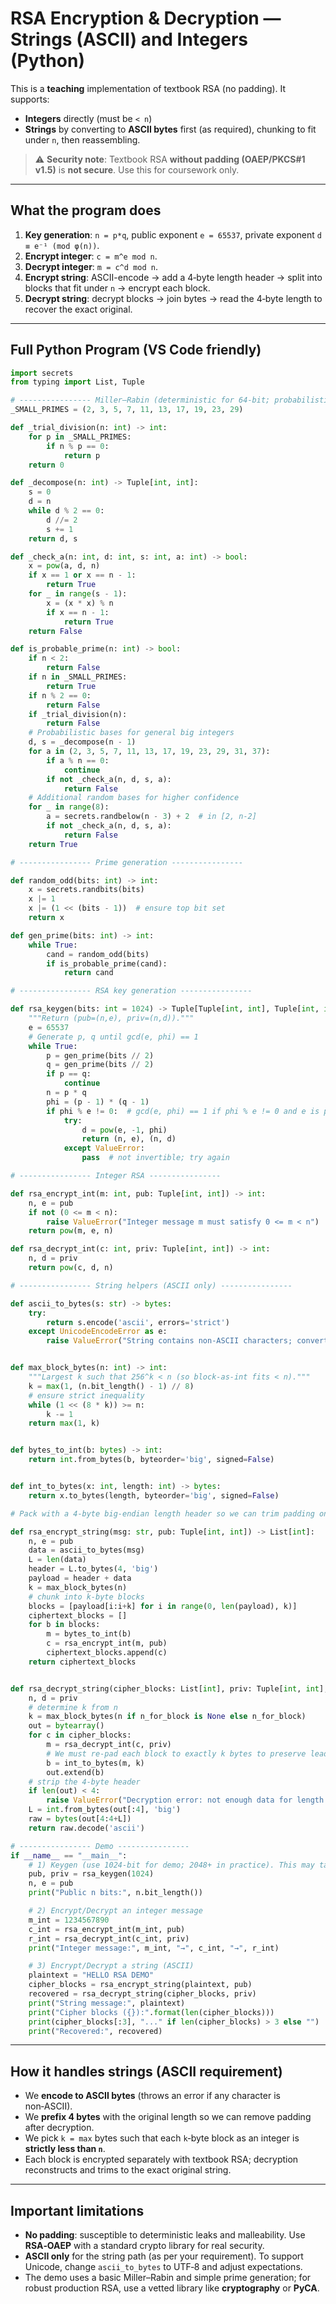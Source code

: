 # RSA Encryption & Decryption — Strings (ASCII) and Integers (Python)

This is a **teaching** implementation of textbook RSA (no padding). It supports:

* **Integers** directly (must be `< n`)
* **Strings** by converting to **ASCII bytes** first (as required), chunking to fit under `n`, then reassembling.

> ⚠️ **Security note**: Textbook RSA **without padding (OAEP/PKCS#1 v1.5)** is **not secure**. Use this for coursework only.

---

## What the program does

1. **Key generation**: `n = p*q`, public exponent `e = 65537`, private exponent `d ≡ e⁻¹ (mod φ(n))`.
2. **Encrypt integer**: `c = m^e mod n`.
3. **Decrypt integer**: `m = c^d mod n`.
4. **Encrypt string**: ASCII-encode → add a 4‑byte length header → split into blocks that fit under `n` → encrypt each block.
5. **Decrypt string**: decrypt blocks → join bytes → read the 4‑byte length to recover the exact original.

---

## Full Python Program (VS Code friendly)

```python
import secrets
from typing import List, Tuple

# ---------------- Miller–Rabin (deterministic for 64-bit; probabilistic beyond) ----------------
_SMALL_PRIMES = (2, 3, 5, 7, 11, 13, 17, 19, 23, 29)

def _trial_division(n: int) -> int:
    for p in _SMALL_PRIMES:
        if n % p == 0:
            return p
    return 0

def _decompose(n: int) -> Tuple[int, int]:
    s = 0
    d = n
    while d % 2 == 0:
        d //= 2
        s += 1
    return d, s

def _check_a(n: int, d: int, s: int, a: int) -> bool:
    x = pow(a, d, n)
    if x == 1 or x == n - 1:
        return True
    for _ in range(s - 1):
        x = (x * x) % n
        if x == n - 1:
            return True
    return False

def is_probable_prime(n: int) -> bool:
    if n < 2:
        return False
    if n in _SMALL_PRIMES:
        return True
    if n % 2 == 0:
        return False
    if _trial_division(n):
        return False
    # Probabilistic bases for general big integers
    d, s = _decompose(n - 1)
    for a in (2, 3, 5, 7, 11, 13, 17, 19, 23, 29, 31, 37):
        if a % n == 0:
            continue
        if not _check_a(n, d, s, a):
            return False
    # Additional random bases for higher confidence
    for _ in range(8):
        a = secrets.randbelow(n - 3) + 2  # in [2, n-2]
        if not _check_a(n, d, s, a):
            return False
    return True

# ---------------- Prime generation ----------------

def random_odd(bits: int) -> int:
    x = secrets.randbits(bits)
    x |= 1
    x |= (1 << (bits - 1))  # ensure top bit set
    return x

def gen_prime(bits: int) -> int:
    while True:
        cand = random_odd(bits)
        if is_probable_prime(cand):
            return cand

# ---------------- RSA key generation ----------------

def rsa_keygen(bits: int = 1024) -> Tuple[Tuple[int, int], Tuple[int, int]]:
    """Return (pub=(n,e), priv=(n,d))."""
    e = 65537
    # Generate p, q until gcd(e, phi) == 1
    while True:
        p = gen_prime(bits // 2)
        q = gen_prime(bits // 2)
        if p == q:
            continue
        n = p * q
        phi = (p - 1) * (q - 1)
        if phi % e != 0:  # gcd(e, phi) == 1 if phi % e != 0 and e is prime; else compute gcd
            try:
                d = pow(e, -1, phi)
                return (n, e), (n, d)
            except ValueError:
                pass  # not invertible; try again

# ---------------- Integer RSA ----------------

def rsa_encrypt_int(m: int, pub: Tuple[int, int]) -> int:
    n, e = pub
    if not (0 <= m < n):
        raise ValueError("Integer message m must satisfy 0 <= m < n")
    return pow(m, e, n)

def rsa_decrypt_int(c: int, priv: Tuple[int, int]) -> int:
    n, d = priv
    return pow(c, d, n)

# ---------------- String helpers (ASCII only) ----------------

def ascii_to_bytes(s: str) -> bytes:
    try:
        return s.encode('ascii', errors='strict')
    except UnicodeEncodeError as e:
        raise ValueError("String contains non-ASCII characters; convert or restrict input") from e


def max_block_bytes(n: int) -> int:
    """Largest k such that 256^k < n (so block-as-int fits < n)."""
    k = max(1, (n.bit_length() - 1) // 8)
    # ensure strict inequality
    while (1 << (8 * k)) >= n:
        k -= 1
    return max(1, k)


def bytes_to_int(b: bytes) -> int:
    return int.from_bytes(b, byteorder='big', signed=False)


def int_to_bytes(x: int, length: int) -> bytes:
    return x.to_bytes(length, byteorder='big', signed=False)

# Pack with a 4-byte big-endian length header so we can trim padding on decrypt

def rsa_encrypt_string(msg: str, pub: Tuple[int, int]) -> List[int]:
    n, e = pub
    data = ascii_to_bytes(msg)
    L = len(data)
    header = L.to_bytes(4, 'big')
    payload = header + data
    k = max_block_bytes(n)
    # chunk into k-byte blocks
    blocks = [payload[i:i+k] for i in range(0, len(payload), k)]
    ciphertext_blocks = []
    for b in blocks:
        m = bytes_to_int(b)
        c = rsa_encrypt_int(m, pub)
        ciphertext_blocks.append(c)
    return ciphertext_blocks


def rsa_decrypt_string(cipher_blocks: List[int], priv: Tuple[int, int], n_for_block: int | None = None) -> str:
    n, d = priv
    # determine k from n
    k = max_block_bytes(n if n_for_block is None else n_for_block)
    out = bytearray()
    for c in cipher_blocks:
        m = rsa_decrypt_int(c, priv)
        # We must re-pad each block to exactly k bytes to preserve leading zeros
        b = int_to_bytes(m, k)
        out.extend(b)
    # strip the 4-byte header
    if len(out) < 4:
        raise ValueError("Decryption error: not enough data for length header")
    L = int.from_bytes(out[:4], 'big')
    raw = bytes(out[4:4+L])
    return raw.decode('ascii')

# ---------------- Demo ----------------
if __name__ == "__main__":
    # 1) Keygen (use 1024-bit for demo; 2048+ in practice). This may take a moment.
    pub, priv = rsa_keygen(1024)
    n, e = pub
    print("Public n bits:", n.bit_length())

    # 2) Encrypt/Decrypt an integer message
    m_int = 1234567890
    c_int = rsa_encrypt_int(m_int, pub)
    r_int = rsa_decrypt_int(c_int, priv)
    print("Integer message:", m_int, "→", c_int, "→", r_int)

    # 3) Encrypt/Decrypt a string (ASCII)
    plaintext = "HELLO RSA DEMO"
    cipher_blocks = rsa_encrypt_string(plaintext, pub)
    recovered = rsa_decrypt_string(cipher_blocks, priv)
    print("String message:", plaintext)
    print("Cipher blocks ({}):".format(len(cipher_blocks)))
    print(cipher_blocks[:3], "..." if len(cipher_blocks) > 3 else "")
    print("Recovered:", recovered)
```

---

## How it handles strings (ASCII requirement)

* We **encode to ASCII bytes** (throws an error if any character is non‑ASCII).
* We **prefix 4 bytes** with the original length so we can remove padding after decryption.
* We pick `k = max` bytes such that each `k`‑byte block as an integer is **strictly less than `n`**.
* Each block is encrypted separately with textbook RSA; decryption reconstructs and trims to the exact original string.

---

## Important limitations

* **No padding**: susceptible to deterministic leaks and malleability. Use **RSA‑OAEP** with a standard crypto library for real security.
* **ASCII only** for the string path (as per your requirement). To support Unicode, change `ascii_to_bytes` to UTF‑8 and adjust expectations.
* The demo uses a basic Miller–Rabin and simple prime generation; for robust production RSA, use a vetted library like **cryptography** or **PyCA**.

